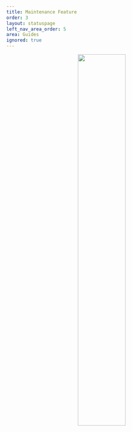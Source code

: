 ```yaml
---
title: Maintenance Feature
order: 3
layout: statuspage
left_nav_area_order: 5
area: Guides
ignored: true
---
```


<div align="center">
    <img width="50%" src="http://www.wallpaperup.com/uploads/wallpapers/2014/09/25/455892/big_thumb_624913b4cd2048f1ffb96b6e37b9badf.jpg">
</div>
